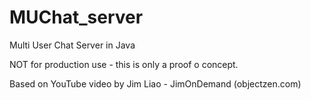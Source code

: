 # MUChat_server
Multi User Chat Server in Java

NOT for production use - this is only a proof o concept.

Based on YouTube video by Jim Liao - JimOnDemand (objectzen.com)
